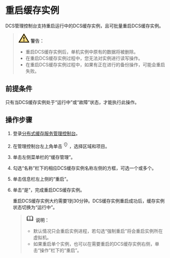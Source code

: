 # 重启缓存实例<a name="ZH-CN_TOPIC_0148195344"></a>

DCS管理控制台支持重启运行中的DCS缓存实例，且可批量重启DCS缓存实例。

>![](public_sys-resources/icon-warning.gif) **警告：**   
>-   重启DCS缓存实例后，单机实例中原有的数据将被删除。  
>-   在重启DCS缓存实例过程中，您无法对实例进行读写操作。  
>-   在重启DCS缓存实例过程中，如果有正在进行的备份操作，可能会重启失败。  

## 前提条件<a name="section46727122"></a>

只有当DCS缓存实例处于“运行中”或“故障”状态，才能执行此操作。

## 操作步骤<a name="section17890920"></a>

1.  登录[分布式缓存服务管理控制台](https://console.huaweicloud.com/dcs)。
2.  在管理控制台左上角单击![](figures/icon-region.png)，选择区域和项目。
3.  单击左侧菜单栏的“缓存管理”。
4.  勾选“名称”栏下的相应DCS缓存实例名称左侧的方框，可选一个或多个。
5.  单击信息栏左上侧的“重启”。
6.  单击“是”，完成重启DCS缓存实例。

    重启DCS缓存实例大约需要1到30分钟。DCS缓存实例重启成功后，缓存实例状态切换为“运行中”。

    >![](public_sys-resources/icon-note.gif) **说明：**   
    >-   默认情况只会重启实例进程，若勾选“强制重启”将会重启实例所在虚拟机。  
    >-   如果重启单个实例，也可以在需要重启的DCS缓存实例右侧，单击“操作”栏下的“重启”。  


